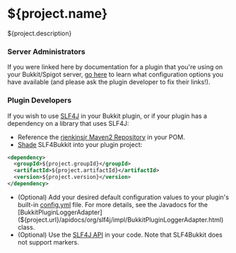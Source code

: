 <!---
  Copyright (C) 2016 Ronald Jack Jenkins Jr.

  This program is free software: you can redistribute it and/or modify
  it under the terms of the GNU General Public License as published by
  the Free Software Foundation, either version 3 of the License, or
  (at your option) any later version.
  
  This program is distributed in the hope that it will be useful,
  but WITHOUT ANY WARRANTY; without even the implied warranty of
  MERCHANTABILITY or FITNESS FOR A PARTICULAR PURPOSE.  See the
  GNU General Public License for more details.
  
  You should have received a copy of the GNU General Public License
  along with this program.  If not, see <http://www.gnu.org/licenses/>.
-->
${project.name}
===
${project.description}

### Server Administrators
If you were linked here by documentation for a plugin that you're using on your Bukkit/Spigot server, [go here](${project.url}) to learn what configuration options you have available (and please ask the plugin developer to fix their links!).

### Plugin Developers
If you wish to use [SLF4J](http://slf4j.org) in your Bukkit plugin, or if your plugin has a dependency on a library that uses SLF4J:

+ Reference the [rjenkinsjr Maven2 Repository](https://github.com/rjenkinsjr/maven2) in your POM.
+ [Shade](https://maven.apache.org/plugins/maven-shade-plugin/usage.html) SLF4Bukkit into your plugin project:

```xml
<dependency>
  <groupId>${project.groupId}</groupId>
  <artifactId>${project.artifactId}</artifactId>
  <version>${project.version}</version>
</dependency>
```

+ (Optional) Add your desired default configuration values to your plugin's built-in [config.yml](${project.url}) file. For more details, see the Javadocs for the [BukkitPluginLoggerAdapter](${project.url}/apidocs/org/slf4j/impl/BukkitPluginLoggerAdapter.html) class.
+ (Optional) Use the [SLF4J API](http://www.slf4j.org/api/org/slf4j/Logger.html) in your code. Note that SLF4Bukkit does not support markers.
